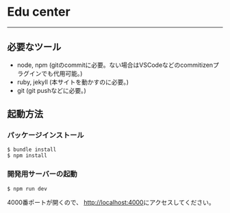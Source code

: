# Edu center

---

## 必要なツール

- node, npm (gitのcommitに必要。ない場合はVSCodeなどのcommitizenプラグインでも代用可能。)
- ruby, jekyll (本サイトを動かすのに必要。)
- git (git pushなどに必要。)

## 起動方法

### パッケージインストール

```
$ bundle install
$ npm install
```

### 開発用サーバーの起動

```
$ npm run dev
```

4000番ポートが開くので、 [http://localhost:4000](http://localhost:4000)にアクセスしてください。